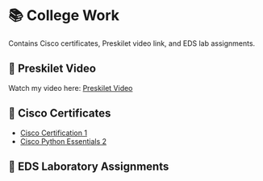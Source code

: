 # 📚 College Work

Contains Cisco certificates, Preskilet video link, and EDS lab assignments.

## 🎥 Preskilet Video
Watch my video here: [Preskilet Video]()

## 📜 Cisco Certificates
- [Cisco Certification 1](https://github.com/SayaliMane2006/College-work/blob/main/Cisco%20Certification%201%20.pdf)  
- [Cisco Python Essentials 2](https://github.com/SayaliMane2006/College-work/blob/main/Cisco%20Python%20Essential%202%20Certification%20.pdf)

## 📂 EDS Laboratory Assignments



